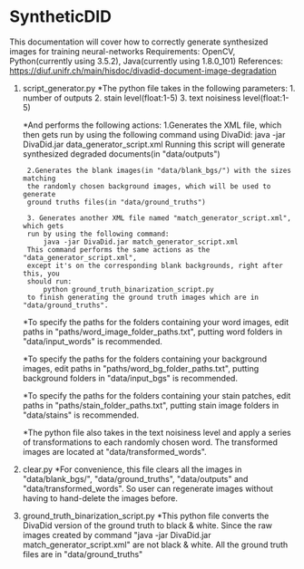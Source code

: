 # SyntheticDID

This documentation will cover how to correctly generate synthesized images for training neural-networks
Requirements:
    OpenCV, Python(currently using 3.5.2), Java(currently using 1.8.0_101)
References:
    https://diuf.unifr.ch/main/hisdoc/divadid-document-image-degradation

1. script_generator.py
    *The python file takes in the following parameters:
        1. number of outputs
        2. stain level(float:1-5)
        3. text noisiness level(float:1-5)
    
    *And performs the following actions:
        1.Generates the XML file, which then gets run by using the following command using
        DivaDid:
            java -jar DivaDid.jar data_generator_script.xml
        Running this script will generate synthesized degraded documents(in "data/outputs")
    
        2.Generates the blank images(in "data/blank_bgs/") with the sizes matching
        the randomly chosen background images, which will be used to generate 
        ground truths files(in "data/ground_truths")

        3. Generates another XML file named "match_generator_script.xml", which gets
        run by using the following command:
            java -jar DivaDid.jar match_generator_script.xml
        This command performs the same actions as the "data_generator_script.xml", 
        except it's on the corresponding blank backgrounds, right after this, you 
        should run:
            python ground_truth_binarization_script.py
        to finish generating the ground truth images which are in "data/ground_truths".
    
    *To specify the paths for the folders containing your word images, edit paths
    in "paths/word_image_folder_paths.txt", putting word folders in "data/input_words"
    is recommended.
    
    *To specify the paths for the folders containing your background images, edit
    paths in "paths/word_bg_folder_paths.txt", putting background folders in "data/input_bgs"
    is recommended.
    
    *To specify the paths for the folders containing your stain patches, edit paths in 
    "paths/stain_folder_paths.txt", putting stain image folders in "data/stains" is 
    recommended.
    
    *The python file also takes in the text noisiness level and apply a series of 
    transformations to each randomly chosen word. The transformed images are located
    at "data/transformed_words".
    
2. clear.py
    *For convenience, this file clears all the images in "data/blank_bgs/", 
    "data/ground_truths", "data/outputs" and "data/transformed_words". So user can 
    regenerate images without having to hand-delete the images before.
    
3. ground_truth_binarization_script.py
    *This python file converts the DivaDid version of the ground truth to black & white.
    Since the raw images created by command 
    "java -jar DivaDid.jar match_generator_script.xml"
    are not black & white. All the ground truth files are in "data/ground_truths"